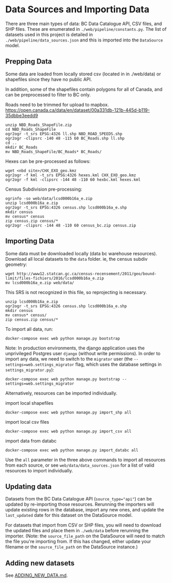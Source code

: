 # Data Sources and Importing Data

There are three main types of data: BC Data Catalogue API, CSV files, and SHP files. These are enumerated in `./web/pipeline/constants.py`. The list of datasets used in this project is detailed in `./web/pipeline/data_sources.json` and this is imported into the `DataSource` model.

## Prepping Data

Some data are loaded from locally stored csv (located in in ./web/data) or shapefiles since they have no public API.

In addition, some of the shapefiles contain polygons for all of Canada, and can be preprocessed to filter to BC only.

Roads need to be trimmed for upload to mapbox.
https://open.canada.ca/data/en/dataset/00a331db-121b-445d-b119-35dbbe3eedd9
```
unzip NBD_Roads_ShapeFile.zip
cd NBD_Roads_ShapeFile
ogr2ogr -t_srs EPSG:4326 ll.shp NBD_ROAD_SPEEDS.shp
ogr2ogr -clipsrc -140 48 -115 60 BC_Roads.shp ll.shp
cd ..
mkdir BC_Roads
mv NBD_Roads_ShapeFile/BC_Roads* BC_Roads/
```

Hexes can be pre-processed as follows: 
```
wget <nbd site>/CHX_EXO_geo.kmz
ogr2ogr -f kml -t_srs EPSG:4326 hexes.kml CHX_EXO_geo.kmz
ogr2ogr -f kml -clipsrc -144 48 -110 60 hexbc.kml hexes.kml
```

Census Subdivision pre-processing:
```
ogrinfo -so web/data/lcsd000b16a_e.zip
unzip lcsd000b16a_e.zip
ogr2ogr -t_srs EPSG:4326 census.shp lcsd000b16a_e.shp
mkdir census
mv census* census
zip census.zip census/*
ogr2ogr -clipsrc -144 48 -110 60 census_bc.zip census.zip
```


## Importing Data

Some data must be downloaded locally (data bc warehouse resources). Download all local datasets to the `data` folder. ie, the census subdiv geometry:
```
wget http://www12.statcan.gc.ca/census-recensement/2011/geo/bound-limit/files-fichiers/2016/lcsd000b16a_e.zip
mv lcsd000b16a_e.zip web/data/
```

This SRS is not recognized in this file, so reprojecting is necessary.
```
unzip lcsd000b16a_e.zip
ogr2ogr -t_srs EPSG:4326 census.shp lcsd000b16a_e.shp
mkdir census
mv census* census/
zip census.zip census/*
```

To import all data, run:

```
docker-compose exec web python manage.py bootstrap
```

Note: In production environments, the django application uses the unprivileged Postgres user `django` (without write permissions). In order to import any data, we need to switch to the `migrator` user (the `--settings=web.settings_migrator` flag, which uses the database settings in `settings_migrator.py`):

```
docker-compose exec web python manage.py bootstrap --settings=web.settings_migrator
```

Alternatively, resources can be imported individually.

import local shapefiles
```
docker-compose exec web python manage.py import_shp all
```

import local csv files
```
docker-compose exec web python manage.py import_csv all
```

import data from databc
```
docker-compose exec web python manage.py import_databc all
```

Use the `all` parameter in the three above commands to import all resources from each source, or see `web/data/data_sources.json` for a list of valid resources to import individually.

## Updating data

Datasets from the BC Data Catalogue API (`source_type="api"`) can be updated by re-importing those resources. Rerunning the importers will update existing rows in the database, import any new ones, and update the `last_updated` date for this dataset on the DataSource model.

For datasets that import from CSV or SHP files, you will need to download the updated files and place them in `./web/data` before rerunning the importer. (Note: the `source_file_path` on the DataSource will need to match the file you're importing from. If this has changed, either update your filename or the `source_file_path` on the DataSource instance.)

## Adding new datasets

See [ADDING_NEW_DATA.md](ADDING_NEW_DATA.md).
